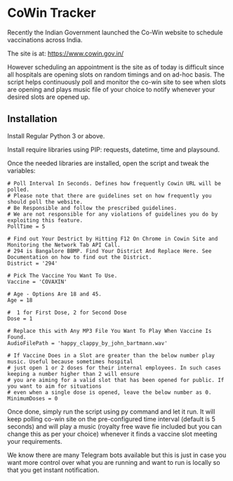 # CoWin Tracker
Recently the Indian Government launched the Co-Win website to schedule vaccinations across India. 

The site is at: https://www.cowin.gov.in/

However scheduling an appointment is the site as of today is difficult since all hospitals are opening slots on random timings and on ad-hoc basis. The script helps continuously poll and monitor the co-win site to see when slots are opening and plays music file of your choice to notify whenever your desired slots are opened up.

## Installation

Install Regular Python 3 or above.

Install require libraries using PIP: requests, datetime, time and playsound.

Once the needed libraries are installed, open the script and tweak the variables:

```
# Poll Interval In Seconds. Defines how frequently Cowin URL will be polled.
# Please note that there are guidelines set on how frequently you should poll the website.
# Be Responsible and follow the prescribed guidelines. 
# We are not responsible for any violations of guidelines you do by exploiting this feature.
PollTime = 5

# Find out Your Destrict by Hitting F12 On Chrome in Cowin Site and Monitoring the Network Tab API Call.
# 294 is Bangalore BBMP. Find Your District And Replace Here. See Documentation on how to find out the District.
District = '294'

# Pick The Vaccine You Want To Use.
Vaccine = 'COVAXIN'

# Age - Options Are 18 and 45.
Age = 18

#  1 for First Dose, 2 for Second Dose
Dose = 1

# Replace this with Any MP3 File You Want To Play When Vaccine Is Found.
AudioFilePath = 'happy_clappy_by_john_bartmann.wav' 

# If Vaccine Does in a Slot are greater than the below number play music. Useful because sometimes hospital 
# just open 1 or 2 doses for their internal employees. In such cases keeping a number higher than 2 will ensure 
# you are aiming for a valid slot that has been opened for public. If you want to aim for situations
# even when a single dose is opened, leave the below number as 0.
MinimumDoses = 0

```

Once done, simply run the script using py command and let it run. It will keep polling co-win site on the pre-configured time interval (default is 5 seconds) and will play a music (royalty free wave fie included but you can change this as per your choice) whenever it finds a vaccine slot meeting your requirements. 

We know there are many Telegram bots available but this is just in case you want more control over what you are running and want to run is locally so that you get instant notification.
